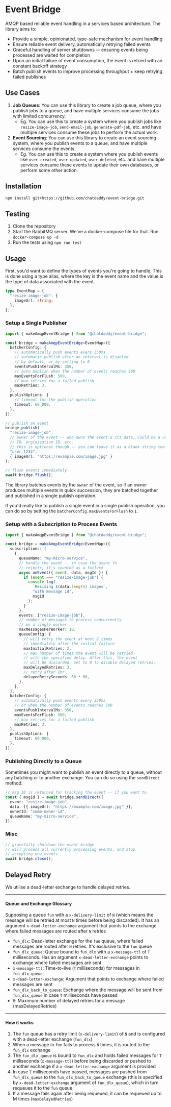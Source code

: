 # Event Bridge

AMQP based reliable event handling in a services based architecture. The library aims to:

- Provide a simple, opinionated, type-safe mechanism for event handling
- Ensure reliable event delivery, automatically retrying failed events
- Graceful handling of server shutdowns -- ensuring events being processed are waited for completion
- Upon an initial failure of event consumption, the event is retried with an constant backoff strategy
- Batch publish events to improve processing throughput + keep retrying failed publishes

## Use Cases

1. **Job Queues**: You can use this library to create a job queue, where you publish jobs to a queue, and have multiple services consume the jobs with limited concurrency.
   - Eg. You can use this to create a system where you publish jobs like `resize-image-job`, `send-email-job`, `generate-pdf-job`, etc. and have multiple services consume these jobs to perform the actual work.
2. **Event Sourcing**: You can use this library to create an event sourcing system, where you publish events to a queue, and have multiple services consume the events.
   - Eg. You can use this to create a system where you publish events like `user-created`, `user-updated`, `user-deleted`, etc. and have multiple services consume these events to update their own databases, or perform some other action.

## Installation

```bash
npm install git+https://github.com/chatdaddy/event-bridge.git
```

## Testing

1. Clone the repository
2. Start the RabbitMQ server. We've a docker-compose file for that. Run `docker-compose up -d`
3. Run the tests using `npm run test`

## Usage

First, you'd want to define the types of events you're going to handle. This is done using a type alias, where the key is the event name and the value is the type of data associated with the event.

```ts
type EventMap = {
  "resize-image-job": {
    imageUrl: string;
  };
};
```

### Setup a Single Publisher

```ts
import { makeAmqpEventBridge } from "@chatdaddy/event-bridge";

const bridge = makeAmqpEventBridge<EventMap>({
  batcherConfig: {
    // automatically push events every 350ms
    // automatic publish after an interval is disabled
    // by default, or by setting to 0
    eventsPushIntervalMs: 350,
    // auto publish when the number of events reaches 500
    maxEventsForFlush: 500,
    // max retries for a failed publish
    maxRetries: 3,
  },
  publishOptions: {
    // timeout for the publish operation
    timeout: 60_000,
  },
});

// publish an event
bridge.publish(
  "resize-image-job",
  // owner of the event -- who owns the event & its data. Could be a user
  // ID, orginization ID, etc.
  // this is optional though -- you can leave it as a blank string too
  "user_1234",
  { imageUrl: "https://example.com/image.jpg" }
);

// flush events immediately
await bridge.flush();
```

The library batches events by the `owner` of the event, so if an owner produces multiple events in quick succession, they are batched together and published in a single publish operation.

If you'd really like to publish a single event in a single publish operation, you can do so by setting the `batcherConfig.maxEventsForFlush` to `1`.

### Setup with a Subscription to Process Events

```ts
import { makeAmqpEventBridge } from "@chatdaddy/event-bridge";

const bridge = makeAmqpEventBridge<EventMap>({
  subscriptions: [
    {
      queueName: "my-micro-service",
      // handle the event -- in case the async fn
      // rejects, it's counted as a failure
      async onEvent({ event, data, msgId }) {
        if (event === "resize-image-job") {
          console.log(
            `Resising ${data.length} images`,
            "with message id",
            msgId
          );
        }
      },
      events: ["resize-image-job"],
      // number of messages to process concurrently
      // on a single worker
      maxMessagesPerWorker: 10,
      queueConfig: {
        // will retry the event at most 2 times
        // immediately after the initial failure
        maxInitialRetries: 2,
        // max number of times the event will be retried
        // with the specified delay. After this, the event
        // will be discarded. Set to 0 to disable delayed retries.
        maxDelayedRetries: 3,
        // retry after 1hr
        delayedRetrySeconds: 60 * 60,
      },
    },
  ],
  batcherConfig: {
    // automatically push events every 350ms
    // or when the number of events reaches 500
    eventsPushIntervalMs: 350,
    maxEventsForFlush: 500,
    // max retries for a failed publish
    maxRetries: 3,
  },
  publishOptions: {
    timeout: 60_000,
  },
});
```

### Publishing Directly to a Queue

Sometimes you might want to publish an event directly to a queue, without any batching or to another exchange. You can do so using the `sendDirect` method.

```ts
// msg ID is returned for tracking the event -- if you want to
const { msgId } = await bridge.sendDirect({
  event: "resize-image-job",
  data: [{ imageUrl: "https://example.com/image.jpg" }],
  ownerId: "some-owner-id",
  queueName: "my-micro-service",
});
```

### Misc

```ts
// gracefully shutdown the event bridge
// will process all currently processing events, and stop
// accepting new events
await bridge.close();
```

## Delayed Retry

We utilise a dead-letter exchange to handle delayed retries.

---

#### Queue and Exchange Glossary

Supposing a queue `fun` with a `x-delivery-limit` of `N` (which means the message will be retried at most `N` times before being discarded). It has an argument `x-dead-letter-exchange` argument that points to the exchange where failed messages are routed after `N` retries

- `fun_dlx`: Dead-letter exchange for the `fun` queue, where failed messages are routed after `N` retries. It's exclusive to the `fun` queue
- `fun_dlx_queue`: Queue bound to `fun_dlx` with a `x-message-ttl` of `T` milliseconds. Has an argument `x-dead-letter-exchange` points to exchange where failed messages are sent
- `x-message-ttl`: Time-to-live (`T` milliseconds) for messages in `fun_dlx_queue`
- `x-dead-letter-exchange`: Argument that points to exchange where failed messages are sent
- `fun_dlx_back_to_queue`: Exchange where the message will be sent from `fun_dlx_queue` in case `T` milliseconds have passed
- `M`: Maximum number of delayed retries for a message (maxDelayedRetries)

---

#### How it works

1. The `fun` queue has a retry limit (`x-delivery-limit`) of `N` and is configured with a dead-letter exchange (`fun_dlx`)
2. When a message in `fun` fails to process `N` times, it is routed to the `fun_dlx` exchange
3. The `fun_dlx_queue` is bound to `fun_dlx` and holds failed messages for `T` milliseconds (`x-message-ttl`) before being discarded or pushed to another exchange if a `x-dead-letter-exchange` argument is provided
4. In case `T` milliseconds have passed, messages are pushed from `fun_dlx_queue` to the `fun_dlx_back_to_queue` exchange (this is specified by `x-dead-letter-exchange` argument of `fun_dlx_queue`), which in turn requeues it to the `fun` queue
6. If a message fails again after being requeued, it can be requeued up to M times (`maxDelayedRetries`)
